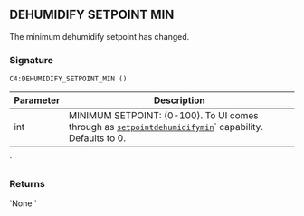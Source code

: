 ## DEHUMIDIFY SETPOINT MIN

The minimum dehumidify setpoint has changed.

### Signature

`C4:DEHUMIDIFY_SETPOINT_MIN ()`


| Parameter | Description |
| --- | --- |
| int | MINIMUM SETPOINT: (0-100). To UI comes through as [`setpointdehumidifymin`][1]` capability. Defaults to 0. |
`

### Returns

\`None
\`

[1]:	https://control4.github.io/docs-driverworks-proxyprotocol/#thermostat-capabilities